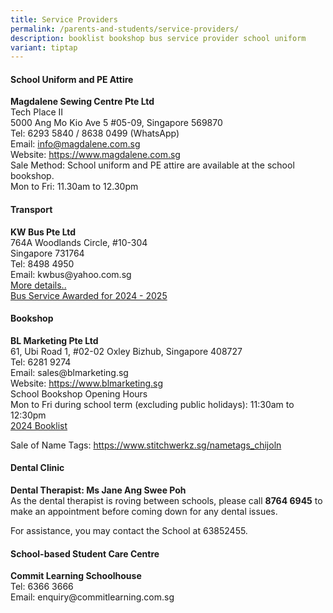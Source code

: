 ```yaml
---
title: Service Providers
permalink: /parents-and-students/service-providers/
description: booklist bookshop bus service provider school uniform
variant: tiptap
---
```

<h4><strong>School Uniform and PE Attire</strong></h4>
<p><strong>Magdalene Sewing Centre Pte Ltd<br></strong>Tech Place II
<br>5000 Ang Mo Kio Ave 5 #05-09, Singapore 569870
<br>Tel: 6293 5840 / 8638 0499 (WhatsApp)
<br>Email:&nbsp;<a href="mailto:info@magdalene.com.sg?subject=Request%20for%20information" rel="noopener noreferrer nofollow" target="_blank">info@magdalene.com.sg</a>
<br>Website: <a href="https://www.magdalene.com.sg" rel="noopener noreferrer nofollow" target="_blank">https://www.magdalene.com.sg</a>
<br>Sale Method: School uniform and PE attire are available at the school
bookshop.
<br>Mon to Fri: 11.30am to 12.30pm</p>
<h4><strong>Transport</strong></h4>
<p><strong>KW Bus Pte Ltd<br></strong>764A Woodlands Circle, #10-304
<br>Singapore 731764
<br>Tel: 8498 4950
<br>Email: kwbus@yahoo.com.sg
<br><a href="/files/Ops/school bus nte prices.pdf" rel="noopener noreferrer nofollow" target="_blank">More details..</a>
<br><a href="/files/Ops/school bus operator - awarded.pdf" rel="noopener noreferrer nofollow" target="_blank">Bus Service Awarded for 2024 - 2025</a>
</p>
<h4><strong>Bookshop</strong></h4>
<p><strong>BL Marketing Pte Ltd<br></strong>61, Ubi Road 1, #02-02 Oxley
Bizhub, Singapore 408727
<br>Tel: 6281 9274
<br>Email: sales@blmarketing.sg
<br>Website: <a href="https://www.blmarketing.sg" rel="noopener noreferrer nofollow" target="_blank">https://www.blmarketing.sg</a>
<br>School Bookshop Opening Hours
<br>Mon to Fri during school term (excluding public holidays): 11:30am to
12:30pm
<br><a href="/files/Ops/2024_P1_P6_booklists.pdf" rel="noopener noreferrer nofollow" target="_blank">2024 Booklist</a>
</p>
<p>Sale of Name Tags: <a href="https://www.stitchwerkz.sg/nametags_chijoln" rel="noopener noreferrer nofollow" target="_blank">https://www.stitchwerkz.sg/nametags_chijoln</a>
</p>
<h4><strong>Dental Clinic</strong></h4>
<p><strong>Dental Therapist: Ms Jane Ang Swee Poh<br></strong>As the dental
therapist is roving between schools, please call <strong>8764 6945</strong> to
make an appointment before coming down for any dental issues.
<br>
</p>
<p>For assistance, you may contact the School at 63852455.</p>
<p></p>
<h4><strong>School-based Student Care Centre</strong></h4>
<p><strong>Commit Learning Schoolhouse<br></strong>Tel: 6366 3666
<br>Email: enquiry@commitlearning.com.sg</p>